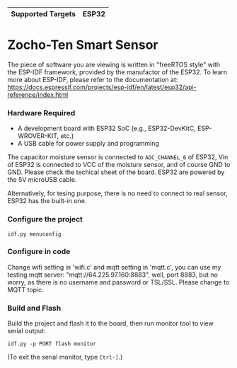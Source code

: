 | Supported Targets | ESP32 |
| ----------------- | ----- |

# Zocho-Ten Smart Sensor

The piece of software you are viewing is written in "freeRTOS style" with the ESP-IDF framework, provided by the manufactor of the ESP32. To learn more about ESP-IDF, please refer to the documentation at: 
https://docs.espressif.com/projects/esp-idf/en/latest/esp32/api-reference/index.html

### Hardware Required

* A development board with ESP32 SoC (e.g., ESP32-DevKitC, ESP-WROVER-KIT, etc.)
* A USB cable for power supply and programming

The capacitor moisture sensor is connected to `ADC_CHANNEL_6` of ESP32,  Vin of ESP32 is connected to VCC of the moisture sensor, and of course GND to GND. Please check the techical sheet of the board. ESP32 are powered by the 5V microUSB cable.

Alternatively, for tesing purpose, there is no need to connect to real sensor, ESP32 has the built-in one. 

### Configure the project

```
idf.py menuconfig
```

### Configure in code

Change wifi setting in 'wifi.c' and mqtt setting in 'mqtt.c', you can use my testing mqtt server: "mqtt://64.225.97.160:8883", well, port 8883, but no worry, as there is no username and password or TSL/SSL. Please change to MQTT topic.

### Build and Flash

Build the project and flash it to the board, then run monitor tool to view serial output:

```
idf.py -p PORT flash monitor
```

(To exit the serial monitor, type ``Ctrl-]``.)





